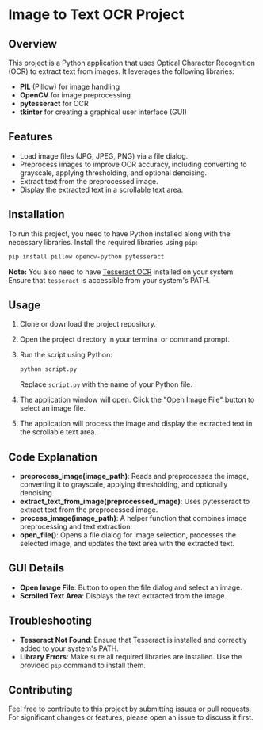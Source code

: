 # Image to Text OCR Project

## Overview

This project is a Python application that uses Optical Character Recognition (OCR) to extract text from images. It leverages the following libraries:
- **PIL** (Pillow) for image handling
- **OpenCV** for image preprocessing
- **pytesseract** for OCR
- **tkinter** for creating a graphical user interface (GUI)

## Features

- Load image files (JPG, JPEG, PNG) via a file dialog.
- Preprocess images to improve OCR accuracy, including converting to grayscale, applying thresholding, and optional denoising.
- Extract text from the preprocessed image.
- Display the extracted text in a scrollable text area.

## Installation

To run this project, you need to have Python installed along with the necessary libraries. Install the required libraries using `pip`:

```bash
pip install pillow opencv-python pytesseract
```

**Note:** You also need to have [Tesseract OCR](https://github.com/tesseract-ocr/tesseract) installed on your system. Ensure that `tesseract` is accessible from your system's PATH.

## Usage

1. Clone or download the project repository.
2. Open the project directory in your terminal or command prompt.
3. Run the script using Python:

   ```bash
   python script.py
   ```

   Replace `script.py` with the name of your Python file.

4. The application window will open. Click the "Open Image File" button to select an image file.
5. The application will process the image and display the extracted text in the scrollable text area.

## Code Explanation

- **preprocess_image(image_path)**: Reads and preprocesses the image, converting it to grayscale, applying thresholding, and optionally denoising.
- **extract_text_from_image(preprocessed_image)**: Uses pytesseract to extract text from the preprocessed image.
- **process_image(image_path)**: A helper function that combines image preprocessing and text extraction.
- **open_file()**: Opens a file dialog for image selection, processes the selected image, and updates the text area with the extracted text.

## GUI Details

- **Open Image File**: Button to open the file dialog and select an image.
- **Scrolled Text Area**: Displays the text extracted from the image.

## Troubleshooting

- **Tesseract Not Found**: Ensure that Tesseract is installed and correctly added to your system's PATH.
- **Library Errors**: Make sure all required libraries are installed. Use the provided `pip` command to install them.

## Contributing

Feel free to contribute to this project by submitting issues or pull requests. For significant changes or features, please open an issue to discuss it first.
